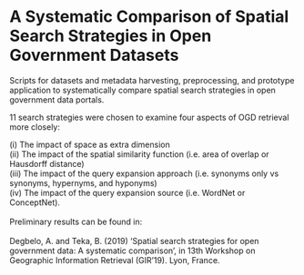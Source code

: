 # A Systematic Comparison of Spatial Search Strategies in Open Government Datasets
Scripts for datasets and metadata harvesting, preprocessing, and prototype application to systematically compare spatial search strategies in open government data portals.

11 search strategies were chosen to examine four aspects of OGD retrieval more closely:

(i) The impact of space as extra dimension\
(ii) The impact of the spatial similarity function (i.e. area of overlap or Hausdorff distance)\
(iii) The impact of the query expansion approach (i.e. synonyms only vs synonyms, hypernyms, and hyponyms)\
(iv) The impact of the query expansion source (i.e. WordNet or ConceptNet).\
\
Preliminary results can be found in:\
\
Degbelo, A. and Teka, B. (2019) ‘Spatial search strategies for open government data: A systematic
comparison’, in 13th Workshop on Geographic Information Retrieval (GIR’19). Lyon, France.

